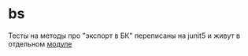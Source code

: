 # bs

Тесты на методы про "экспорт в БК" переписаны на junit5 и живут в отдельном [модуле](https://a.yandex-team.ru/arc/trunk/arcadia/direct/libs-internal/core-juni5-tests/)

